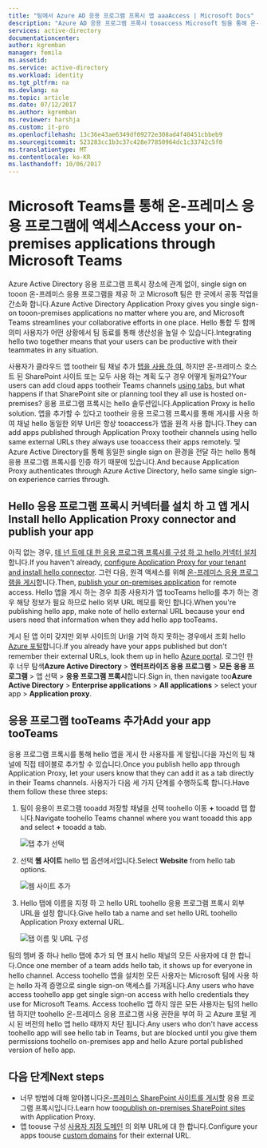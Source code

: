 ```yaml
---
title: "팀에서 Azure AD 응용 프로그램 프록시 앱 aaaAccess | Microsoft Docs"
description: "Azure AD 응용 프로그램 프록시 tooaccess Microsoft 팀을 통해 온-프레미스 응용 프로그램을 사용 합니다."
services: active-directory
documentationcenter: 
author: kgremban
manager: femila
ms.assetid: 
ms.service: active-directory
ms.workload: identity
ms.tgt_pltfrm: na
ms.devlang: na
ms.topic: article
ms.date: 07/12/2017
ms.author: kgremban
ms.reviewer: harshja
ms.custom: it-pro
ms.openlocfilehash: 13c36e43ae6349df09272e308ad4f40451cbbeb9
ms.sourcegitcommit: 523283cc1b3c37c428e77850964dc1c33742c5f0
ms.translationtype: MT
ms.contentlocale: ko-KR
ms.lasthandoff: 10/06/2017
---
```

# <a name="access-your-on-premises-applications-through-microsoft-teams"></a><span data-ttu-id="dac54-103">Microsoft Teams를 통해 온-프레미스 응용 프로그램에 액세스</span><span class="sxs-lookup"><span data-stu-id="dac54-103">Access your on-premises applications through Microsoft Teams</span></span>

<span data-ttu-id="dac54-104">Azure Active Directory 응용 프로그램 프록시 장소에 관계 없이, single sign on tooon 온-프레미스 응용 프로그램을 제공 하 고 Microsoft 팀은 한 곳에서 공동 작업을 간소화 합니다.</span><span class="sxs-lookup"><span data-stu-id="dac54-104">Azure Active Directory Application Proxy gives you single sign-on tooon-premises applications no matter where you are, and Microsoft Teams streamlines your collaborative efforts in one place.</span></span> <span data-ttu-id="dac54-105">Hello 통합 두 함께 의미 사용자가 어떤 상황에서 팀 동료를 통해 생산성을 높일 수 있습니다.</span><span class="sxs-lookup"><span data-stu-id="dac54-105">Integrating hello two together means that your users can be productive with their teammates in any situation.</span></span> 

<span data-ttu-id="dac54-106">사용자가 클라우드 앱 tootheir 팀 채널 추가 [탭을 사용 하 여](https://support.office.com/article/Video-Using-Tabs-7350a03e-017a-4a00-a6ae-1c9fe8c497b3?ui=en-US&rs=en-US&ad=US), 하지만 온-프레미스 호스트 된 SharePoint 사이트 또는 모두 사용 하는 계획 도구 경우 어떻게 될까요?</span><span class="sxs-lookup"><span data-stu-id="dac54-106">Your users can add cloud apps tootheir Teams channels [using tabs](https://support.office.com/article/Video-Using-Tabs-7350a03e-017a-4a00-a6ae-1c9fe8c497b3?ui=en-US&rs=en-US&ad=US), but what happens if that SharePoint site or planning tool they all use is hosted on-premises?</span></span> <span data-ttu-id="dac54-107">응용 프로그램 프록시는 hello 솔루션입니다.</span><span class="sxs-lookup"><span data-stu-id="dac54-107">Application Proxy is hello solution.</span></span> <span data-ttu-id="dac54-108">앱을 추가할 수 있다고 tootheir 응용 프로그램 프록시를 통해 게시를 사용 하 여 채널 hello 동일한 외부 Url은 항상 tooaccess가 앱을 원격 사용 합니다.</span><span class="sxs-lookup"><span data-stu-id="dac54-108">They can add apps published through Application Proxy tootheir channels using hello same external URLs they always use tooaccess their apps remotely.</span></span> <span data-ttu-id="dac54-109">및 Azure Active Directory를 통해 동일한 single sign on 환경을 전달 하는 hello 통해 응용 프로그램 프록시를 인증 하기 때문에 있습니다.</span><span class="sxs-lookup"><span data-stu-id="dac54-109">And because Application Proxy authenticates through Azure Active Directory, hello same single sign-on experience carries through.</span></span>


## <a name="install-hello-application-proxy-connector-and-publish-your-app"></a><span data-ttu-id="dac54-110">Hello 응용 프로그램 프록시 커넥터를 설치 하 고 앱 게시</span><span class="sxs-lookup"><span data-stu-id="dac54-110">Install hello Application Proxy connector and publish your app</span></span>

<span data-ttu-id="dac54-111">아직 없는 경우, [테 넌 트에 대 한 응용 프로그램 프록시를 구성 하 고 hello 커넥터 설치](active-directory-application-proxy-enable.md)합니다.</span><span class="sxs-lookup"><span data-stu-id="dac54-111">If you haven't already, [configure Application Proxy for your tenant and install hello connector](active-directory-application-proxy-enable.md).</span></span> <span data-ttu-id="dac54-112">그런 다음, 원격 액세스를 위해 [온-프레미스 응용 프로그램을 게시](application-proxy-publish-azure-portal.md)합니다.</span><span class="sxs-lookup"><span data-stu-id="dac54-112">Then, [publish your on-premises application](application-proxy-publish-azure-portal.md) for remote access.</span></span> <span data-ttu-id="dac54-113">Hello 앱을 게시 하는 경우 최종 사용자가 앱 tooTeams hello를 추가 하는 경우 해당 정보가 필요 하므로 hello 외부 URL 메모를 확인 합니다.</span><span class="sxs-lookup"><span data-stu-id="dac54-113">When you're publishing hello app, make note of hello external URL because your end users need that information when they add hello app tooTeams.</span></span>

<span data-ttu-id="dac54-114">게시 된 앱 이미 갖지만 외부 사이트의 Url을 기억 하지 못하는 경우에서 조회 hello [Azure 포털](https://portal.azure.com)합니다.</span><span class="sxs-lookup"><span data-stu-id="dac54-114">If you already have your apps published but don't remember their external URLs, look them up in hello [Azure portal](https://portal.azure.com).</span></span> <span data-ttu-id="dac54-115">로그인 한 후 너무 탐색**Azure Active Directory** > **엔터프라이즈 응용 프로그램** > **모든 응용 프로그램** > 앱 선택 > **응용 프로그램 프록시**합니다.</span><span class="sxs-lookup"><span data-stu-id="dac54-115">Sign in, then navigate too**Azure Active Directory** > **Enterprise applications** > **All applications** > select your app > **Application proxy**.</span></span>

## <a name="add-your-app-tooteams"></a><span data-ttu-id="dac54-116">응용 프로그램 tooTeams 추가</span><span class="sxs-lookup"><span data-stu-id="dac54-116">Add your app tooTeams</span></span>

<span data-ttu-id="dac54-117">응용 프로그램 프록시를 통해 hello 앱을 게시 한 사용자를 게 알립니다을 자신의 팀 채널에 직접 테이블로 추가할 수 있습니다.</span><span class="sxs-lookup"><span data-stu-id="dac54-117">Once you publish hello app through Application Proxy, let your users know that they can add it as a tab directly in their Teams channels.</span></span> <span data-ttu-id="dac54-118">사용자가 다음 세 가지 단계를 수행하도록 합니다.</span><span class="sxs-lookup"><span data-stu-id="dac54-118">Have them follow these three steps:</span></span>

1. <span data-ttu-id="dac54-119">팀이 응용이 프로그램 tooadd 저장할 채널을 선택 toohello 이동  **+**  tooadd 탭 합니다.</span><span class="sxs-lookup"><span data-stu-id="dac54-119">Navigate toohello Teams channel where you want tooadd this app and select **+** tooadd a tab.</span></span>

   ![탭 추가 선택](./media/application-proxy-teams/add-tab.png)

2. <span data-ttu-id="dac54-121">선택 **웹 사이트** hello 탭 옵션에서입니다.</span><span class="sxs-lookup"><span data-stu-id="dac54-121">Select **Website** from hello tab options.</span></span>

   ![웹 사이트 추가](./media/application-proxy-teams/website.png)

3. <span data-ttu-id="dac54-123">Hello 탭에 이름을 지정 하 고 hello URL toohello 응용 프로그램 프록시 외부 URL을 설정 합니다.</span><span class="sxs-lookup"><span data-stu-id="dac54-123">Give hello tab a name and set hello URL toohello Application Proxy external URL.</span></span> 

   ![탭 이름 및 URL 구성](./media/application-proxy-teams/tab-name-url.png)

<span data-ttu-id="dac54-125">팀의 멤버 중 하나 hello 탭에 추가 되 면 표시 hello 채널의 모든 사용자에 대 한 합니다.</span><span class="sxs-lookup"><span data-stu-id="dac54-125">Once one member of a team adds hello tab, it shows up for everyone in hello channel.</span></span> <span data-ttu-id="dac54-126">Access toohello 앱을 설치한 모든 사용자는 Microsoft 팀에 사용 하는 hello 자격 증명으로 single sign-on 액세스를 가져옵니다.</span><span class="sxs-lookup"><span data-stu-id="dac54-126">Any users who have access toohello app get single sign-on access with hello credentials they use for Microsoft Teams.</span></span> <span data-ttu-id="dac54-127">Access toohello 앱 하지 않은 모든 사용자는 팀의 hello 탭 하지만 toohello 온-프레미스 응용 프로그램 사용 권한을 부여 하 고 Azure 포털 게시 된 버전의 hello 앱 hello 때까지 차단 됩니다.</span><span class="sxs-lookup"><span data-stu-id="dac54-127">Any users who don't have access toohello app will see hello tab in Teams, but are blocked until you give them permissions toohello on-premises app and hello Azure portal published version of hello app.</span></span> 

## <a name="next-steps"></a><span data-ttu-id="dac54-128">다음 단계</span><span class="sxs-lookup"><span data-stu-id="dac54-128">Next steps</span></span>

- <span data-ttu-id="dac54-129">너무 방법에 대해 알아봅니다[온-프레미스 SharePoint 사이트를 게시할](application-proxy-enable-remote-access-sharepoint.md) 응용 프로그램 프록시입니다.</span><span class="sxs-lookup"><span data-stu-id="dac54-129">Learn how too[publish on-premises SharePoint sites](application-proxy-enable-remote-access-sharepoint.md) with Application Proxy.</span></span>
- <span data-ttu-id="dac54-130">앱 toouse 구성 [사용자 지정 도메인](active-directory-application-proxy-custom-domains.md) 의 외부 URL에 대 한 합니다.</span><span class="sxs-lookup"><span data-stu-id="dac54-130">Configure your apps toouse [custom domains](active-directory-application-proxy-custom-domains.md) for their external URL.</span></span> 
